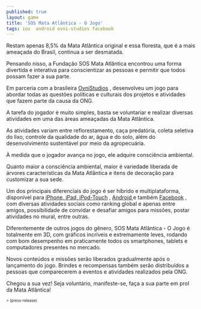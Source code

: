```yaml
---
published: true
layout: game
title: 'SOS Mata Atlântica - O Jogo'
tags: ios  android ovni-studios facebook
---
```

Restam apenas 8,5% da Mata Atl&#226;ntica original e essa floresta, que &#233; a mais amea&#231;ada do Brasil, continua a ser desmatada. 
 
Pensando nisso, a Funda&#231;&#227;o SOS Mata Atl&#226;ntica encontrou uma forma divertida e interativa para conscientizar as pessoas e permitir que todos possam fazer a sua parte. 
 
Em parceria com a brasileira <a href="http://www.ovnistudios.com/" target="_blank">OvniStudios</a>
, desenvolveu um jogo para abordar todas as quest&#245;es pol&#237;ticas e culturais dos projetos e atividades que fazem parte da causa da ONG.
 

 
A tarefa do jogador &#233; muito simples, basta se voluntariar e realizar diversas atividades em uma das &#225;reas amea&#231;adas da Mata Atl&#226;ntica.
 
As atividades variam entre reflorestamento, ca&#231;a predat&#243;ria, coleta seletiva do lixo, controle da qualidade do ar, &#225;gua e do solo, al&#233;m do desenvolvimento sustent&#225;vel por meio da agropecu&#225;ria. 
 

 
&#192; medida que o jogador avan&#231;a no jogo, ele adquire consci&#234;ncia ambiental.
 
Quanto maior a consci&#234;ncia ambiental, maior &#233; variedade liberada de &#225;rvores caracter&#237;sticas da Mata Atl&#226;ntica e itens de decora&#231;&#227;o para customizar a sua sede.
 

 
Um dos principais diferenciais do jogo &#233; ser h&#237;brido e multiplataforma, dispon&#237;vel para <a href="https://itunes.apple.com/app/id642520824" target="_blank">iPhone, iPad, iPod-Touch</a>
, <a href="https://play.google.com/store/apps/details?id=com.ovnistudios.sosgame" target="_blank">Android </a>
e tamb&#233;m <a href="http://apps.facebook.com/sosmataatlantica" target="_blank">Facebook</a>
, com diversas atividades sociais como ranking global e apenas entre amigos, possibilidade de convidar e desafiar amigos para miss&#245;es, postar atividades no mural, entre outras.
 
Diferentemente de outros jogos do g&#234;nero, SOS Mata Atl&#226;ntica - O Jogo &#233; totalmente em 3D, com gr&#225;ficos incr&#237;veis e extremamente leves, rodando com bom desempenho em praticamente todos os smartphones, tablets e computadores presentes no mercado. 
 
Novos conte&#250;dos e miss&#245;es ser&#227;o liberados gradualmente ap&#243;s o  lan&#231;amento do jogo. Brindes e recompensas tamb&#233;m ser&#227;o distribu&#237;dos a pessoas que comparecerem a eventos e atividades realizados pela ONG.
 

 
Chegou a sua vez! Seja volunt&#225;rio, manifeste-se, fa&#231;a a sua parte em prol da Mata Atl&#226;ntica!
 
<span style="font-size: x-small;">> (press-release)</span>
